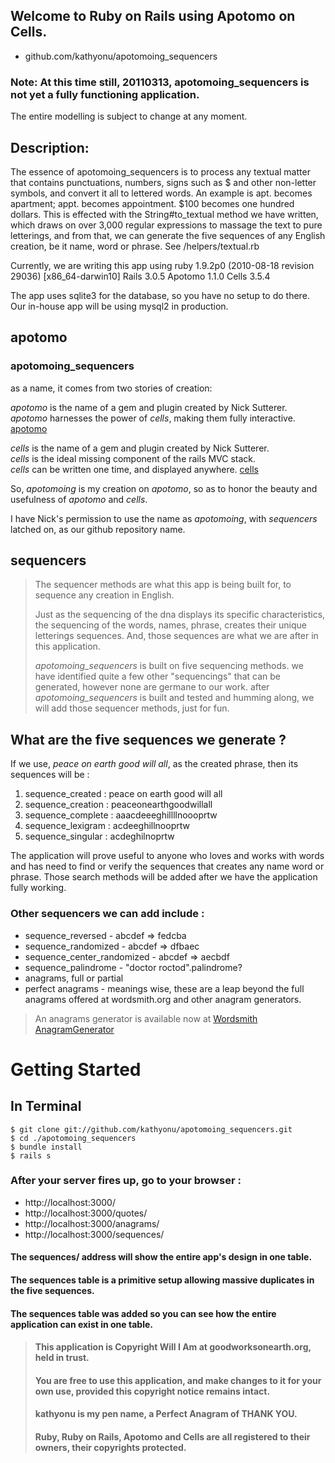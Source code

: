 ## Welcome to Ruby on Rails using Apotomo on Cells.
* github.com/kathyonu/apotomoing_sequencers

### Note: At this time still, 20110313, apotomoing_sequencers is not yet a fully functioning application. 
The entire modelling is subject to change at any moment.

## Description:

The essence of apotomoing_sequencers is to process any textual matter that contains punctuations, numbers, signs such as $ and other non-letter symbols, and convert it all to lettered words.  An example is apt. becomes apartment; appt. becomes appointment. $100 becomes one hundred dollars.  This is effected with the String#to_textual method we have written, which draws on over 3,000 regular expressions to massage the text to pure letterings, and from that, we can generate the five sequences of any English creation, be it name, word or phrase. 
See /helpers/textual.rb

Currently, we are writing this app using 
ruby 1.9.2p0 (2010-08-18 revision 29036) [x86_64-darwin10]
Rails 3.0.5
Apotomo 1.1.0
Cells 3.5.4

The app uses sqlite3 for the database, so you have no setup to do there.
Our in-house app will be using mysql2 in production.

## apotomo
### apotomoing_sequencers
 as a name, it comes from two stories of creation:

*apotomo* is the name of a gem and plugin created by Nick Sutterer.
*apotomo* harnesses the power of *cells*, making them fully interactive.
[apotomo](http://apotomo.de/ "Apotomo")

*cells* is the name of a gem and plugin created by Nick Sutterer.  
*cells* is the ideal missing component of the rails MVC stack.  
*cells* can be written one time, and displayed anywhere.
[cells](http://cells.rubyforge.org/ "Cells")

So, *apotomoing* is my creation on *apotomo*, so as to honor the beauty and usefulness of *apotomo* and *cells*.

I have Nick's permission to use the name as *apotomoing*, with *sequencers* latched on, as our github repository name.

## sequencers
> The sequencer methods are what this app is being built for, to sequence any creation in English.
>
> Just as the sequencing of the dna displays its specific characteristics, 
> the sequencing of the words, names, phrase, creates their unique letterings sequences.
> And, those sequences are what we are after in this application.
>
> *apotomoing_sequencers* is built on five sequencing methods.
> we have identified quite a few other "sequencings" that can be generated, however none are germane to our work.
> after *apotomoing_sequencers* is built and tested and humming along, we will add those sequencer methods, just for fun.

## What are the five sequences we generate ? 

If we use, *peace on earth good will all*, as the created phrase, then its sequences will be :

1. sequence_created  : peace on earth good will all
2. sequence_creation : peaceonearthgoodwillall
3. sequence_complete : aaacdeeeghillllnoooprtw
4. sequence_lexigram : acdeeghillnooprtw
5. sequence_singular : acdeghilnoprtw

The application will prove useful to anyone who loves and works with words and has need to find or verify the sequences that creates any name word or phrase. Those search methods will be added after we have the application fully working.

### Other sequencers we can add include :

* sequence_reversed - abcdef => fedcba
* sequence_randomized - abcdef => dfbaec
* sequence_center_randomized - abcdef => aecbdf
* sequence_palindrome - "doctor roctod".palindrome?
* anagrams, full or partial
* perfect anagrams - meanings wise, these are a leap beyond the full anagrams offered at wordsmith.org and other anagram generators.
> An anagrams generator is available now at [Wordsmith AnagramGenerator](http://www.wordsmith.org/ "Wordsmith.org AnagramGenerator")

# Getting Started
## In Terminal

	$ git clone git://github.com/kathyonu/apotomoing_sequencers.git
	$ cd ./apotomoing_sequencers
	$ bundle install
	$ rails s

### After your server fires up, go to your browser : 

*	http://localhost:3000/
*	http://localhost:3000/quotes/
*	http://localhost:3000/anagrams/
*	http://localhost:3000/sequences/

#### The sequences/ address will show the entire app's design in one table.  
#### The sequences table is a primitive setup allowing massive duplicates in the five sequences.
#### The sequences table was added so you can see how the entire application can exist in one table.

> #### This application is Copyright Will I Am at goodworksonearth.org, held in trust.
> #### You are free to use this application, and make changes to it for your own use, provided this copyright notice remains intact.  
> #### kathyonu is my pen name, a Perfect Anagram of THANK YOU.
> #### Ruby, Ruby on Rails, Apotomo and Cells are all registered to their owners, their copyrights protected.
